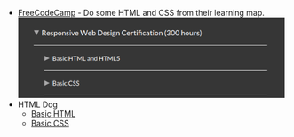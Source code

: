 - [FreeCodeCamp](https://www.freecodecamp.org/) - Do some HTML and CSS from their learning map.
  ![basic_html_css](./free_code_camp.png)
- HTML Dog
  - [Basic HTML](https://www.htmldog.com/guides/html/beginner/)
  - [Basic CSS](https://www.htmldog.com/guides/css/beginner/)

